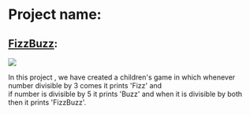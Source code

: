 # Project name:
## [FizzBuzz](https://en.wikipedia.org/wiki/Fizz_buzz):
![](https://www.ezrahill.co.uk/wp-content/2019/04/DraggedImage.png)

In this project , we have created a children's game in which whenever number divisible by 3 comes it prints 'Fizz' and \
if number is divisible by 5 it prints 'Buzz' and when it is divisible by both then it prints 'FizzBuzz'.
